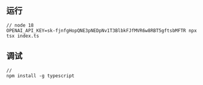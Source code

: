 
## 运行
```
// node 18
OPENAI_API_KEY=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 npx tsx index.ts
```

## 调试
```
// 
npm install -g typescript

```